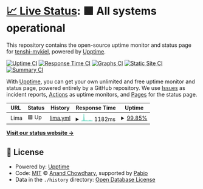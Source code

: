 # [📈 Live Status](https://tenshi-mykiel.github.io/tenshi-status): <!--live status--> **🟩 All systems operational**

This repository contains the open-source uptime monitor and status page for [tenshi-mykiel](https://tenshi-mykiel.github.io/tenshi-status), powered by [Upptime](https://github.com/upptime/upptime).

[![Uptime CI](https://github.com/tenshi-mykiel/tenshi-status/workflows/Uptime%20CI/badge.svg)](https://github.com/tenshi-mykiel/tenshi-status/actions?query=workflow%3A%22Uptime+CI%22)
[![Response Time CI](https://github.com/tenshi-mykiel/tenshi-status/workflows/Response%20Time%20CI/badge.svg)](https://github.com/tenshi-mykiel/tenshi-status/actions?query=workflow%3A%22Response+Time+CI%22)
[![Graphs CI](https://github.com/tenshi-mykiel/tenshi-status/workflows/Graphs%20CI/badge.svg)](https://github.com/tenshi-mykiel/tenshi-status/actions?query=workflow%3A%22Graphs+CI%22)
[![Static Site CI](https://github.com/tenshi-mykiel/tenshi-status/workflows/Static%20Site%20CI/badge.svg)](https://github.com/tenshi-mykiel/tenshi-status/actions?query=workflow%3A%22Static+Site+CI%22)
[![Summary CI](https://github.com/tenshi-mykiel/tenshi-status/workflows/Summary%20CI/badge.svg)](https://github.com/tenshi-mykiel/tenshi-status/actions?query=workflow%3A%22Summary+CI%22)

With [Upptime](https://upptime.js.org), you can get your own unlimited and free uptime monitor and status page, powered entirely by a GitHub repository. We use [Issues](https://github.com/tenshi-mykiel/tenshi-status/issues) as incident reports, [Actions](https://github.com/tenshi-mykiel/tenshi-status/actions) as uptime monitors, and [Pages](https://tenshi-mykiel.github.io/tenshi-status) for the status page.

<!--start: status pages-->
<!-- This summary is generated by Upptime (https://github.com/upptime/upptime) -->
<!-- Do not edit this manually, your changes will be overwritten -->
<!-- prettier-ignore -->
| URL | Status | History | Response Time | Uptime |
| --- | ------ | ------- | ------------- | ------ |
| <img alt="" src="https://icons.duckduckgo.com/ip3/null.ico" height="13"> Lima | 🟩 Up | [lima.yml](https://github.com/tenshi-mykiel/tenshi-status/commits/HEAD/history/lima.yml) | <details><summary><img alt="Response time graph" src="./graphs/lima/response-time-week.png" height="20"> 1182ms</summary><br><a href="https://tenshi-mykiel.github.io/tenshi-status/history/lima"><img alt="Response time 1182" src="https://img.shields.io/endpoint?url=https%3A%2F%2Fraw.githubusercontent.com%2Ftenshi-mykiel%2Ftenshi-status%2FHEAD%2Fapi%2Flima%2Fresponse-time.json"></a><br><a href="https://tenshi-mykiel.github.io/tenshi-status/history/lima"><img alt="24-hour response time 621" src="https://img.shields.io/endpoint?url=https%3A%2F%2Fraw.githubusercontent.com%2Ftenshi-mykiel%2Ftenshi-status%2FHEAD%2Fapi%2Flima%2Fresponse-time-day.json"></a><br><a href="https://tenshi-mykiel.github.io/tenshi-status/history/lima"><img alt="7-day response time 1182" src="https://img.shields.io/endpoint?url=https%3A%2F%2Fraw.githubusercontent.com%2Ftenshi-mykiel%2Ftenshi-status%2FHEAD%2Fapi%2Flima%2Fresponse-time-week.json"></a><br><a href="https://tenshi-mykiel.github.io/tenshi-status/history/lima"><img alt="30-day response time 1182" src="https://img.shields.io/endpoint?url=https%3A%2F%2Fraw.githubusercontent.com%2Ftenshi-mykiel%2Ftenshi-status%2FHEAD%2Fapi%2Flima%2Fresponse-time-month.json"></a><br><a href="https://tenshi-mykiel.github.io/tenshi-status/history/lima"><img alt="1-year response time 1182" src="https://img.shields.io/endpoint?url=https%3A%2F%2Fraw.githubusercontent.com%2Ftenshi-mykiel%2Ftenshi-status%2FHEAD%2Fapi%2Flima%2Fresponse-time-year.json"></a></details> | <details><summary><a href="https://tenshi-mykiel.github.io/tenshi-status/history/lima">99.85%</a></summary><a href="https://tenshi-mykiel.github.io/tenshi-status/history/lima"><img alt="All-time uptime 99.85%" src="https://img.shields.io/endpoint?url=https%3A%2F%2Fraw.githubusercontent.com%2Ftenshi-mykiel%2Ftenshi-status%2FHEAD%2Fapi%2Flima%2Fuptime.json"></a><br><a href="https://tenshi-mykiel.github.io/tenshi-status/history/lima"><img alt="24-hour uptime 99.60%" src="https://img.shields.io/endpoint?url=https%3A%2F%2Fraw.githubusercontent.com%2Ftenshi-mykiel%2Ftenshi-status%2FHEAD%2Fapi%2Flima%2Fuptime-day.json"></a><br><a href="https://tenshi-mykiel.github.io/tenshi-status/history/lima"><img alt="7-day uptime 99.85%" src="https://img.shields.io/endpoint?url=https%3A%2F%2Fraw.githubusercontent.com%2Ftenshi-mykiel%2Ftenshi-status%2FHEAD%2Fapi%2Flima%2Fuptime-week.json"></a><br><a href="https://tenshi-mykiel.github.io/tenshi-status/history/lima"><img alt="30-day uptime 99.85%" src="https://img.shields.io/endpoint?url=https%3A%2F%2Fraw.githubusercontent.com%2Ftenshi-mykiel%2Ftenshi-status%2FHEAD%2Fapi%2Flima%2Fuptime-month.json"></a><br><a href="https://tenshi-mykiel.github.io/tenshi-status/history/lima"><img alt="1-year uptime 99.85%" src="https://img.shields.io/endpoint?url=https%3A%2F%2Fraw.githubusercontent.com%2Ftenshi-mykiel%2Ftenshi-status%2FHEAD%2Fapi%2Flima%2Fuptime-year.json"></a></details>

<!--end: status pages-->

[**Visit our status website →**](https://tenshi-mykiel.github.io/tenshi-status)

## 📄 License

- Powered by: [Upptime](https://github.com/upptime/upptime)
- Code: [MIT](./LICENSE) © [Anand Chowdhary](https://anandchowdhary.com), supported by [Pabio](https://pabio.com)
- Data in the `./history` directory: [Open Database License](https://opendatacommons.org/licenses/odbl/1-0/)
